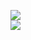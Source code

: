 [![](https://img.shields.io/badge/Made%20With-Github%20Spray-lightgrey.svg?style=for-the-badge&logo=github)](https://github.com/Annihil/github-spray#4675)  
[![](https://i.imgur.com/2DrTn0Z.gif)](https://github.com/Annihil/github-spray)